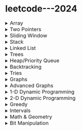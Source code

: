 # leetcode---2024

<details>
<summary><span style="font-size:1.17em">Array</span></summary>

##### - [0001 - Two Sum](https://github.com/Pushpakumar02/leetcode/tree/main/0001-two-sum)
##### - [0014 - Longest Common Prefix](https://github.com/Pushpakumar02/leetcode/tree/main/0014-longest-common-prefix)
##### - [0036 - Valid Sudoku](https://github.com/Pushpakumar02/leetcode/tree/main/0036-valid-sudoku)
##### - [0049 - Group Anagrams](https://github.com/Pushpakumar02/leetcode/tree/main/0049-group-anagrams)
##### - [0088 - Merge Sorted Array](https://github.com/Pushpakumar02/leetcode/tree/main/0088-merge-sorted-array)
##### - [0118 - Pascal's Triangle](https://github.com/Pushpakumar02/leetcode/tree/main/0118-pascals-triangle)
##### - [0121 - Best Time to Buy and Sell Stock](https://github.com/Pushpakumar02/leetcode/tree/main/0121-best-time-to-buy-and-sell-stock)
##### - [0128 - Longest Consecutive Sequence](https://github.com/Pushpakumar02/leetcode/tree/main/0128-longest-consecutive-sequence)
##### - [0169 - Majority Element](https://github.com/Pushpakumar02/leetcode/tree/main/0169-majority-element)
##### - [0217 - Contains Duplicate](https://github.com/Pushpakumar02/leetcode/tree/main/0217-contains-duplicate)
##### - [0238 - Product of Array Except Self](https://github.com/Pushpakumar02/leetcode/tree/main/0238-product-of-array-except-self)
##### - [0271 - Encode and Decode Strings](https://github.com/Pushpakumar02/leetcode/tree/main/0271-Encode-and-Decode-Strings)
##### - [0347 - Top K Frequent Elements](https://github.com/Pushpakumar02/leetcode/tree/main/0347-top-k-frequent-elements)
##### - [0496 - Next Greater Element I](https://github.com/Pushpakumar02/leetcode/tree/main/0496-next-greater-element-i)
##### - [0605 - Can Place Flowers](https://github.com/Pushpakumar02/leetcode/tree/main/0605-can-place-flowers)
##### - [0680 - Valid Palindrome II](https://github.com/Pushpakumar02/leetcode/tree/main/0680-valid-palindrome-ii)
##### - [0724 - Find Pivot Index](https://github.com/Pushpakumar02/leetcode/tree/main/0724-find-pivot-index)
##### - [0929 - Unique Email Addresses](https://github.com/Pushpakumar02/leetcode/tree/main/0929-unique-email-addresses)
##### - [1299 - Replace Elements with Greatest Element on Right Side](https://github.com/Pushpakumar02/leetcode/tree/main/1299-replace-elements-with-greatest-element-on-right-side)
##### - [1929 - Concatenation of Array](https://github.com/Pushpakumar02/leetcode/tree/main/1929-concatenation-of-array)

</details>

<details>
<summary><span style="font-size:1.17em">Two Pointers</span></summary>

##### - [0011 - Container with Most Water](https://github.com/Pushpakumar02/leetcode/tree/main/0011-container-with-most-water)
##### - [0015 - 3Sum](https://github.com/Pushpakumar02/leetcode/tree/main/0015-3sum)
##### - [0026 - Remove Duplicates from Sorted Array](https://github.com/Pushpakumar02/leetcode/tree/main/0026-remove-duplicates-from-sorted-array)
##### - [0027 - Remove Element](https://github.com/Pushpakumar02/leetcode/tree/main/0027-remove-element)
##### - [0042 - Trapping Rain Water](https://github.com/Pushpakumar02/leetcode/tree/main/0042-trapping-rain-water)
##### - [0125 - Valid Palindrome](https://github.com/Pushpakumar02/leetcode/tree/main/0125-valid-palindrome)
##### - [0167 - Two Sum II - Input Array is Sorted](https://github.com/Pushpakumar02/leetcode/tree/main/0167-two-sum-ii-input-array-is-sorted)
##### - [0283 - Move Zeroes](https://github.com/Pushpakumar02/leetcode/tree/main/0283-move-zeroes)
##### - [0344 - Reverse String](https://github.com/Pushpakumar02/leetcode/tree/main/0344-reverse-string)
##### - [0392 - Is Subsequence](https://github.com/Pushpakumar02/leetcode/tree/main/0392-is-subsequence)
##### - [0680 - Valid Palindrome II](https://github.com/Pushpakumar02/leetcode/tree/main/0680-valid-palindrome-ii)
##### - [1768 - Merge Strings Alternately](https://github.com/Pushpakumar02/leetcode/tree/main/1768-merge-strings-alternately)

</details>

<details>
<summary><span style="font-size:1.17em">Sliding Window</span></summary>

##### - [0003 - Longest Substring Without Repeating Characters](https://github.com/Pushpakumar02/leetcode/tree/main/0003-longest-substring-without-repeating-characters)
##### - [0121 - Best Time to Buy and Sell Stock](https://github.com/Pushpakumar02/leetcode/tree/main/0121-best-time-to-buy-and-sell-stock)
##### - [0424 - Longest Repeating Character Replacement](https://github.com/Pushpakumar02/leetcode/tree/main/0424-longest-repeating-character-replacement)

</details>

<details>
<summary><span style="font-size:1.17em">Stack</span></summary>

##### - [0020 - Valid Parentheses](https://github.com/Pushpakumar02/leetcode/tree/main/0020-valid-parentheses)
##### - [0022 - Generate Parentheses](https://github.com/Pushpakumar02/leetcode/tree/main/0022-generate-parentheses)
##### - [0084 - Largest Rectangle in Histogram](https://github.com/Pushpakumar02/leetcode/tree/main/0084-largest-rectangle-in-histogram)
##### - [0150 - Evaluate Reverse Polish Notation](https://github.com/Pushpakumar02/leetcode/tree/main/0150-evaluate-reverse-polish-notation)
##### - [0155 - Min Stack](https://github.com/Pushpakumar02/leetcode/tree/main/0155-min-stack)
##### - [0225 - Implement Stack using Queues](https://github.com/Pushpakumar02/leetcode/tree/main/0225-implement-stack-using-queues)
##### - [0682 - Baseball Game](https://github.com/Pushpakumar02/leetcode/tree/main/0682-baseball-game)
##### - [0739 - Daily Temperatures](https://github.com/Pushpakumar02/leetcode/tree/main/0739-daily-temperatures)
##### - [0853 - Car Fleet](https://github.com/Pushpakumar02/leetcode/tree/main/0853-car-fleet)

</details>

<details>
<summary><span style="font-size:1.17em">Linked List</span></summary>

##### - [0206 - Reverse Linked List](https://github.com/Pushpakumar02/leetcode/tree/main/0206-reverse-linked-list)

</details>

<details>
<summary><span style="font-size:1.17em">Trees</span></summary>

<!-- Add problems related to Trees here -->

</details>

<details>
<summary><span style="font-size:1.17em">Heap/Priority Queue</span></summary>

<!-- Add problems related to Heap/Priority Queue here -->

</details>

<details>
<summary><span style="font-size:1.17em">Backtracking</span></summary>

<!-- Add problems related to Backtracking here -->

</details>

<details>
<summary><span style="font-size:1.17em">Tries</span></summary>

<!-- Add problems related to Tries here -->

</details>

<details>
<summary><span style="font-size:1.17em">Graphs</span></summary>

<!-- Add problems related to Graphs here -->

</details>

<details>
<summary><span style="font-size:1.17em">Advanced Graphs</span></summary>

<!-- Add problems related to Advanced Graphs here -->

</details>

<details>
<summary><span style="font-size:1.17em">1-D Dynamic Programming</span></summary>

<!-- Add problems related to 1-D Dynamic Programming here -->

</details>

<details>
<summary><span style="font-size:1.17em">2-D Dynamic Programming</span></summary>

<!-- Add problems related to 2-D Dynamic Programming here -->

</details>

<details>
<summary><span style="font-size:1.17em">Greedy</span></summary>

<!-- Add problems related to Greedy here -->

</details>

<details>
<summary><span style="font-size:1.17em">Intervals</span></summary>

<!-- Add problems related to Intervals here -->

</details>

<details>
<summary><span style="font-size:1.17em">Math & Geometry</span></summary>

<!-- Add problems related to Math & Geometry here -->

</details>

<details>
<summary><span style="font-size:1.17em">Bit Manipulation</span></summary>

<!-- Add problems related to Bit Manipulation here -->

</details>


